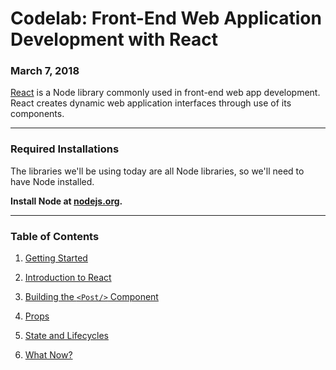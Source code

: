 # Codelab: Front-End Web Application Development with React

### March 7, 2018

[React](https://reactjs.org/) is a Node library commonly used in front-end web app development. React creates dynamic web application interfaces through use of its components.

***

### Required Installations

The libraries we'll be using today are all Node libraries, so we'll need to have Node installed.

**Install Node at [nodejs.org](https://nodejs.org/en/).**

***

### Table of Contents

1. [Getting Started](https://github.com/OKStateACM/ReactCodelab/blob/master/1%20-%20Getting%20Started.md)

2. [Introduction to React](https://github.com/OKStateACM/ReactCodelab/blob/master/2%20-%20Introduction%20to%20React.md)

3. [Building the `<Post/>` Component](https://github.com/OKStateACM/ReactCodelab/blob/master/3%20-%20Building%20the%20Post%20Component.md)

4. [Props](https://github.com/OKStateACM/ReactCodelab/blob/master/4%20-%20Props.md)

5. [State and Lifecycles](https://github.com/OKStateACM/ReactCodelab/blob/master/5%20-%20State%20and%20Lifecycles.md)

6. [What Now?](https://github.com/OKStateACM/ReactCodelab/blob/master/6%20-%20What%20Now.md)

